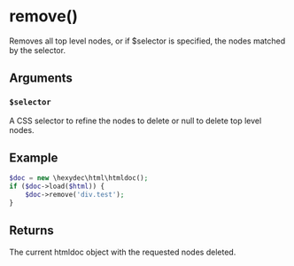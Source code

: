 # remove()

Removes all top level nodes, or if $selector is specified, the nodes matched by the selector.

## Arguments

### `$selector`

A CSS selector to refine the nodes to delete or null to delete top level nodes.

## Example

```php
$doc = new \hexydec\html\htmldoc();
if ($doc->load($html)) {
	$doc->remove('div.test');
}
```

## Returns

The current htmldoc object with the requested nodes deleted.
